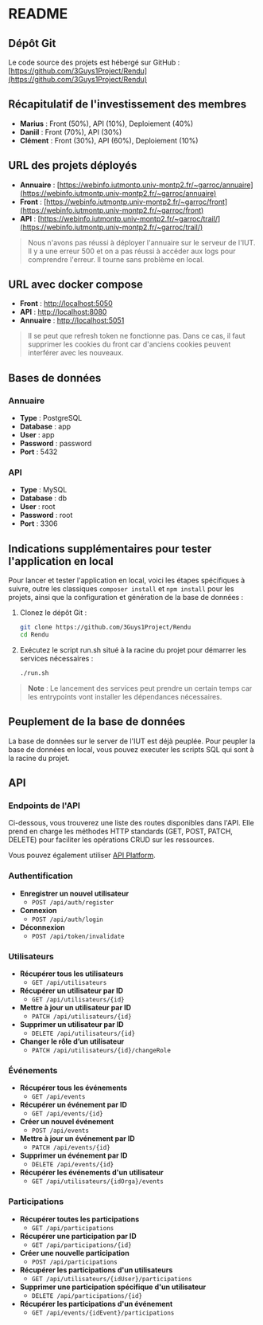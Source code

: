 # README

## Dépôt Git

Le code source des projets est hébergé sur GitHub :  
[https://github.com/3Guys1Project/Rendu](https://github.com/3Guys1Project/Rendu)

## Récapitulatif de l'investissement des membres

- **Marius** : Front (50%), API (10%), Deploiement (40%)
- **Daniil** : Front (70%), API (30%)
- **Clément** : Front (30%), API (60%), Deploiement (10%)

## URL des projets déployés

- **Annuaire** : [https://webinfo.iutmontp.univ-montp2.fr/~garroc/annuaire](https://webinfo.iutmontp.univ-montp2.fr/~garroc/annuaire)
- **Front** : [https://webinfo.iutmontp.univ-montp2.fr/~garroc/front](https://webinfo.iutmontp.univ-montp2.fr/~garroc/front)
- **API** : [https://webinfo.iutmontp.univ-montp2.fr/~garroc/trail/](https://webinfo.iutmontp.univ-montp2.fr/~garroc/trail/)

> Nous n'avons pas réussi à déployer l'annuaire sur le serveur de l'IUT. Il y a une erreur 500 et on a pas réussi à accéder aux logs pour comprendre l'erreur. Il tourne sans problème en local.

## URL avec docker compose

- **Front** : [http://localhost:5050](http://localhost:5050)
- **API** : [http://localhost:8080](http://localhost:8080)
- **Annuaire** : [http://localhost:5051](http://localhost:5051)

> Il se peut que refresh token ne fonctionne pas. Dans ce cas, il faut supprimer les cookies du front car d'anciens cookies peuvent interférer avec les nouveaux.

## Bases de données

### Annuaire

- **Type** : PostgreSQL
- **Database** : app
- **User** : app
- **Password** : password
- **Port** : 5432

### API

- **Type** : MySQL
- **Database** : db
- **User** : root
- **Password** : root
- **Port** : 3306

## Indications supplémentaires pour tester l'application en local

Pour lancer et tester l'application en local, voici les étapes spécifiques à suivre, outre les classiques `composer install` et `npm install` pour les projets, ainsi que la configuration et génération de la base de données :

1. Clonez le dépôt Git :
   ```bash
   git clone https://github.com/3Guys1Project/Rendu
   cd Rendu
    ```
2. Exécutez le script run.sh situé à la racine du projet pour démarrer les services nécessaires :
    ```bash
    ./run.sh
    ```
> **Note** : Le lancement des services peut prendre un certain temps car les entrypoints vont installer les dépendances nécessaires.
   
## Peuplement de la base de données

La base de données sur le server de l'IUT est déjà peuplée. 
Pour peupler la base de données en local, vous pouvez executer les scripts SQL qui sont à la racine du projet.

## API

### Endpoints de l'API

Ci-dessous, vous trouverez une liste des routes disponibles dans l'API. Elle prend en charge les méthodes HTTP standards (GET, POST, PATCH, DELETE) pour faciliter les opérations CRUD sur les ressources.

Vous pouvez également utiliser [API Platform](http://localhost:8080/api).

### Authentification

- **Enregistrer un nouvel utilisateur**
    - `POST /api/auth/register`
- **Connexion**
    - `POST /api/auth/login`
- **Déconnexion**
    - `POST /api/token/invalidate`

### Utilisateurs

- **Récupérer tous les utilisateurs**
    - `GET /api/utilisateurs`
- **Récupérer un utilisateur par ID**
    - `GET /api/utilisateurs/{id}`
- **Mettre à jour un utilisateur par ID**
    - `PATCH /api/utilisateurs/{id}`
- **Supprimer un utilisateur par ID**
    - `DELETE /api/utilisateurs/{id}`
- **Changer le rôle d’un utilisateur**
    - `PATCH /api/utilisateurs/{id}/changeRole`

### Événements

- **Récupérer tous les événements**
    - `GET /api/events`
- **Récupérer un événement par ID**
    - `GET /api/events/{id}`
- **Créer un nouvel événement**
    - `POST /api/events`
- **Mettre à jour un événement par ID**
    - `PATCH /api/events/{id}`
- **Supprimer un événement par ID**
    - `DELETE /api/events/{id}`
- **Récupérer les événements d'un utilisateur**
    - `GET /api/utilisateurs/{idOrga}/events`

### Participations

- **Récupérer toutes les participations**
    - `GET /api/participations`
- **Récupérer une participation par ID**
    - `GET /api/participations/{id}`
- **Créer une nouvelle participation**
    - `POST /api/participations`
- **Récupérer les participations d'un utilisateurs**
    - `GET /api/utilisateurs/{idUser}/participations`
- **Supprimer une participation spécifique d'un utilisateur**
    - `DELETE /api/participations/{id}`
- **Récupérer les participations d'un événement**
    - `GET /api/events/{idEvent}/participations`